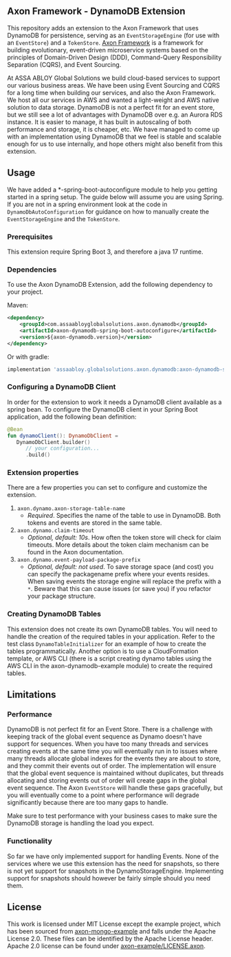 ## Axon Framework - DynamoDB Extension

This repository adds an extension to the Axon Framework that uses DynamoDB for persistence, serving as 
an `EventStorageEngine` (for use with an `EventStore`) and
a `TokenStore`. [Axon Framework](https://developer.axoniq.io/axon-framework/overview) is a framework for building
evolutionary, event-driven microservice systems based on the principles of Domain-Driven Design (DDD), Command-Query
Responsibility Separation (CQRS), and Event Sourcing.

At ASSA ABLOY Global Solutions we build cloud-based services to support our various business areas. We have been using
Event Sourcing and CQRS for a long time when building our services, and also the Axon Framework. We host all our
services in AWS and wanted a light-weight and AWS native solution to data storage. DynamoDB is not a perfect fit for an
event store, but we still see a lot of advantages with DynamoDB over e.g. an Aurora RDS instance. It is easier to
manage, it has built in autoscaling of both performance and storage, it is cheaper, etc. We have managed to come up with
an implementation using DynamoDB that we feel is stable and scalable enough for us to use internally, and hope others
might also benefit from this extension.

## Usage

We have added a *-spring-boot-autoconfigure module to help you getting started in a spring setup. The guide below will
assume you are using Spring. If you are not in a spring environment look at the code in `DynamoDbAutoConfiguration` for
guidance on how to manually create the `EventStorageEngine` and the `TokenStore`.

### Prerequisites

This extension require Spring Boot 3, and therefore a java 17 runtime.

### Dependencies

To use the Axon DynamoDB Extension, add the following dependency to your project.

Maven:

```xml
<dependency>
    <groupId>com.assaabloyglobalsolutions.axon.dynamodb</groupId>
    <artifactId>axon-dynamodb-spring-boot-autoconfigure</artifactId>
    <version>${axon-dynamodb.version}</version>
</dependency>
```

Or with gradle:

```groovy
implementation 'assaabloy.globalsolutions.axon.dynamodb:axon-dynamodb-spring-boot-autoconfigure:${axon-dynamodb.version}'
```

### Configuring a DynamoDB Client

In order for the extension to work it needs a DynamoDB client available as a spring bean. To configure the DynamoDB
client in your Spring Boot application, add the following bean definition:

```kotlin
@Bean
fun dynamoClient(): DynamoDbClient =
   DynamoDbClient.builder()
      // your configuration...
      .build()
```

### Extension properties

There are a few properties you can set to configure and customize the extension.

1. `axon.dynamo.axon-storage-table-name`
   - *Required*. Specifies the name of the table to use in DynamoDB. Both tokens and events are stored in the same
     table.
2. `axon.dynamo.claim-timeout`
   - *Optional, default: 10s*. How often the token store will check for claim timeouts. More details about the token
     claim mechanism can be found in the Axon documentation.
3. `axon.dynamo.event-payload-package-prefix`
   - *Optional, default: not used*. To save storage space (and cost) you can specify the packagename prefix where your
     events resides. When saving events the storage engine will replace the prefix with a `*`. Beware that this can
     cause issues (or save you) if you refactor your package structure.

### Creating DynamoDB Tables

This extension does not create its own DynamoDB tables. You will need to handle the creation of the required tables in
your application. Refer to the test class `DynamoTableInitializer` for an example of how to create the tables
programmatically. Another option is to use a CloudFormation template, or AWS CLI (there is a script creating dynamo
tables using the AWS CLI in the axon-dynamodb-example module) to create the required tables.

## Limitations

### Performance

DynamoDB is not perfect fit for an Event Store. There is a challenge with keeping track of the global event sequence as
Dynamo doesn't have support for sequences. When you have too many threads and services creating events at the same time
you will eventually run in to issues where many threads allocate global indexes for the events they are about to store,
and they commit their events out of order. The implementation will ensure that the global event sequence is maintained
without duplicates, but threads allocating and storing events out of order will create gaps in the global event
sequence. The Axon `EventStore` will handle these gaps gracefully, but you will eventually come to a point where
performance will degrade significantly because there are too many gaps to handle.

Make sure to test performance with your business cases to make sure the DynamoDB storage is handling the load you
expect.

### Functionality

So far we have only implemented support for handling Events. None of the services where we use this extension has the
need for snapshots, so there is not yet support for snapshots in the DynamoStorageEngine. Implementing support for
snapshots should however be fairly simple should you need them.

## License

This work is licensed under MIT License except the example project, which has been sourced
from [axon-mongo-example][axon-mongo-example]
and falls under the Apache License 2.0. These files can be identified by the Apache License header. Apache 2.0 license
can be found under [axon-example/LICENSE.axon](axon-example/LICENSE.axon).

[axon-mongo-example]: https://github.com/AxonFramework/extension-mongo
